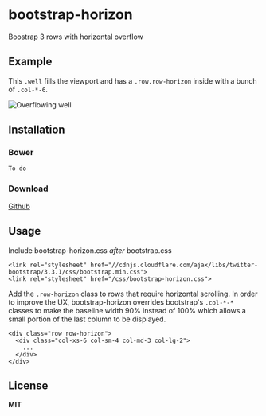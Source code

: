 bootstrap-horizon
=================
Boostrap 3 rows with horizontal overflow

Example
-------

This `.well` fills the viewport and has a `.row.row-horizon` inside with a bunch of `.col-*-6`.

![Overflowing well](https://raw.githubusercontent.com/FluidApps/bootstrap-horizon/master/screenshots/1.png)

Installation
------------

### Bower

```
To do
```

### Download

[Github](https://raw.githubusercontent.com/FluidApps/bootstrap-horizon/master/bootstrap-horizon.css)

Usage
-----

Include bootstrap-horizon.css *after* bootstrap.css

```
<link rel="stylesheet" href="//cdnjs.cloudflare.com/ajax/libs/twitter-bootstrap/3.3.1/css/bootstrap.min.css">
<link rel="stylesheet" href="/css/bootstrap-horizon.css">
```

Add the `.row-horizon` class to rows that require horizontal scrolling. In order to improve the UX, bootstrap-horizon overrides bootstrap's `.col-*-*` classes to make the baseline width 90% instead of 100% which allows a small portion of the last column to be displayed.

```
<div class="row row-horizon">
  <div class="col-xs-6 col-sm-4 col-md-3 col-lg-2">
    ...
  </div>
</div>
```

License
-------

**MIT**
